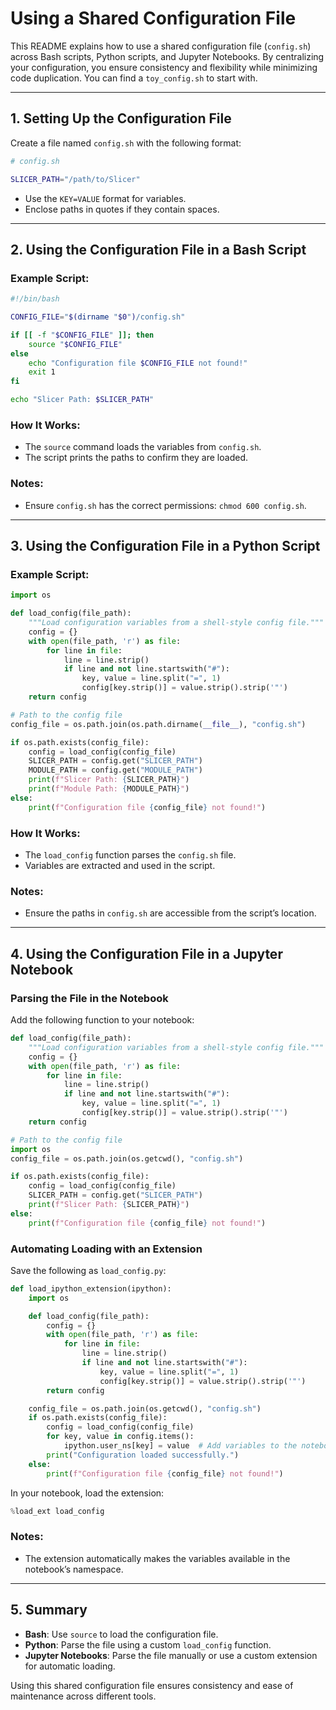 # Using a Shared Configuration File

This README explains how to use a shared configuration file (`config.sh`) across Bash scripts, Python scripts, and Jupyter Notebooks. By centralizing your configuration, you ensure consistency and flexibility while minimizing code duplication.
You can find a `toy_config.sh` to start with.

---

## 1. Setting Up the Configuration File

Create a file named `config.sh` with the following format:

```bash
# config.sh

SLICER_PATH="/path/to/Slicer"
```

- Use the `KEY=VALUE` format for variables.
- Enclose paths in quotes if they contain spaces.

---

## 2. Using the Configuration File in a Bash Script

### Example Script:
```bash
#!/bin/bash

CONFIG_FILE="$(dirname "$0")/config.sh"

if [[ -f "$CONFIG_FILE" ]]; then
    source "$CONFIG_FILE"
else
    echo "Configuration file $CONFIG_FILE not found!"
    exit 1
fi

echo "Slicer Path: $SLICER_PATH"
```

### How It Works:
- The `source` command loads the variables from `config.sh`.
- The script prints the paths to confirm they are loaded.

### Notes:
- Ensure `config.sh` has the correct permissions: `chmod 600 config.sh`.

---

## 3. Using the Configuration File in a Python Script

### Example Script:
```python
import os

def load_config(file_path):
    """Load configuration variables from a shell-style config file."""
    config = {}
    with open(file_path, 'r') as file:
        for line in file:
            line = line.strip()
            if line and not line.startswith("#"):
                key, value = line.split("=", 1)
                config[key.strip()] = value.strip().strip('"')
    return config

# Path to the config file
config_file = os.path.join(os.path.dirname(__file__), "config.sh")

if os.path.exists(config_file):
    config = load_config(config_file)
    SLICER_PATH = config.get("SLICER_PATH")
    MODULE_PATH = config.get("MODULE_PATH")
    print(f"Slicer Path: {SLICER_PATH}")
    print(f"Module Path: {MODULE_PATH}")
else:
    print(f"Configuration file {config_file} not found!")
```

### How It Works:
- The `load_config` function parses the `config.sh` file.
- Variables are extracted and used in the script.

### Notes:
- Ensure the paths in `config.sh` are accessible from the script’s location.

---

## 4. Using the Configuration File in a Jupyter Notebook

### Parsing the File in the Notebook
Add the following function to your notebook:

```python
def load_config(file_path):
    """Load configuration variables from a shell-style config file."""
    config = {}
    with open(file_path, 'r') as file:
        for line in file:
            line = line.strip()
            if line and not line.startswith("#"):
                key, value = line.split("=", 1)
                config[key.strip()] = value.strip().strip('"')
    return config

# Path to the config file
import os
config_file = os.path.join(os.getcwd(), "config.sh")

if os.path.exists(config_file):
    config = load_config(config_file)
    SLICER_PATH = config.get("SLICER_PATH")
    print(f"Slicer Path: {SLICER_PATH}")
else:
    print(f"Configuration file {config_file} not found!")
```

### Automating Loading with an Extension
Save the following as `load_config.py`:

```python
def load_ipython_extension(ipython):
    import os

    def load_config(file_path):
        config = {}
        with open(file_path, 'r') as file:
            for line in file:
                line = line.strip()
                if line and not line.startswith("#"):
                    key, value = line.split("=", 1)
                    config[key.strip()] = value.strip().strip('"')
        return config

    config_file = os.path.join(os.getcwd(), "config.sh")
    if os.path.exists(config_file):
        config = load_config(config_file)
        for key, value in config.items():
            ipython.user_ns[key] = value  # Add variables to the notebook's namespace
        print("Configuration loaded successfully.")
    else:
        print(f"Configuration file {config_file} not found!")
```

In your notebook, load the extension:

```python
%load_ext load_config
```

### Notes:
- The extension automatically makes the variables available in the notebook’s namespace.

---

## 5. Summary
- **Bash**: Use `source` to load the configuration file.
- **Python**: Parse the file using a custom `load_config` function.
- **Jupyter Notebooks**: Parse the file manually or use a custom extension for automatic loading.

Using this shared configuration file ensures consistency and ease of maintenance across different tools.

